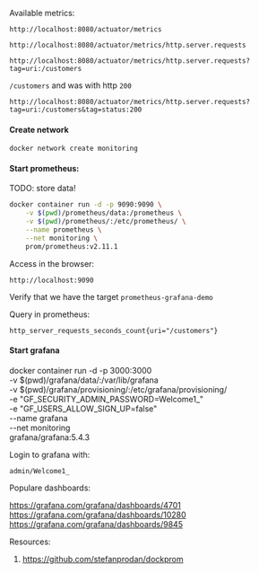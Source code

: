 Available metrics:

```
http://localhost:8080/actuator/metrics
```

```
http://localhost:8080/actuator/metrics/http.server.requests
```

```
http://localhost:8080/actuator/metrics/http.server.requests?tag=uri:/customers
```

`/customers` and was with http `200`

```
http://localhost:8080/actuator/metrics/http.server.requests?tag=uri:/customers&tag=status:200
```

#### Create network

```
docker network create monitoring
```

#### Start prometheus:

TODO: store data!

```bash
docker container run -d -p 9090:9090 \
    -v $(pwd)/prometheus/data:/prometheus \
    -v $(pwd)/prometheus/:/etc/prometheus/ \
    --name prometheus \
    --net monitoring \
    prom/prometheus:v2.11.1
```

Access in the browser:

`http://localhost:9090`

Verify that we have the target `prometheus-grafana-demo`

Query in prometheus:

```
http_server_requests_seconds_count{uri="/customers"}
```

#### Start grafana

docker container run -d -p 3000:3000 \
    -v $(pwd)/grafana/data/:/var/lib/grafana \
    -v $(pwd)/grafana/provisioning/:/etc/grafana/provisioning/ \
    -e "GF_SECURITY_ADMIN_PASSWORD=Welcome1_" \
    -e "GF_USERS_ALLOW_SIGN_UP=false" \
    --name grafana \
    --net monitoring \
    grafana/grafana:5.4.3


Login to grafana with:

`admin/Welcome1_`

Populare dashboards:

https://grafana.com/grafana/dashboards/4701
https://grafana.com/grafana/dashboards/10280
https://grafana.com/grafana/dashboards/9845



Resources:

1. https://github.com/stefanprodan/dockprom